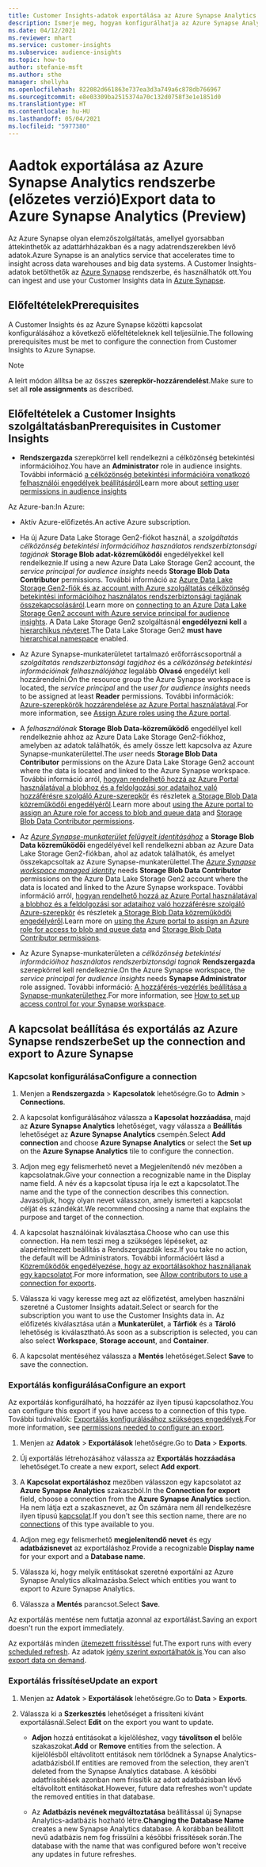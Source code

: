 ```yaml
---
title: Customer Insights-adatok exportálása az Azure Synapse Analytics rendszerbe
description: Ismerje meg, hogyan konfigurálhatja az Azure Synapse Analytics rendszerrel kiépített kapcsolatot.
ms.date: 04/12/2021
ms.reviewer: mhart
ms.service: customer-insights
ms.subservice: audience-insights
ms.topic: how-to
author: stefanie-msft
ms.author: sthe
manager: shellyha
ms.openlocfilehash: 822082d661863e737ea3d3a749a6c878db766967
ms.sourcegitcommit: e8e03309ba2515374a70c132d0758f3e1e1851d0
ms.translationtype: HT
ms.contentlocale: hu-HU
ms.lasthandoff: 05/04/2021
ms.locfileid: "5977380"
---
```

# <a name="export-data-to-azure-synapse-analytics-preview"></a><span data-ttu-id="c92b9-103">Aadtok exportálása az Azure Synapse Analytics rendszerbe (előzetes verzió)</span><span class="sxs-lookup"><span data-stu-id="c92b9-103">Export data to Azure Synapse Analytics (Preview)</span></span>

<span data-ttu-id="c92b9-104">Az Azure Synapse olyan elemzőszolgáltatás, amellyel gyorsabban áttekinthetők az adattárhházakban és a nagy adatrendszerekben lévő adatok.</span><span class="sxs-lookup"><span data-stu-id="c92b9-104">Azure Synapse is an analytics service that accelerates time to insight across data warehouses and big data systems.</span></span> <span data-ttu-id="c92b9-105">A Customer Insights-adatok betölthetők az [Azure Synapse](/azure/synapse-analytics/overview-what-is) rendszerbe, és használhatók ott.</span><span class="sxs-lookup"><span data-stu-id="c92b9-105">You can ingest and use your Customer Insights data in [Azure Synapse](/azure/synapse-analytics/overview-what-is).</span></span>

## <a name="prerequisites"></a><span data-ttu-id="c92b9-106">Előfeltételek</span><span class="sxs-lookup"><span data-stu-id="c92b9-106">Prerequisites</span></span>

<span data-ttu-id="c92b9-107">A Customer Insights és az Azure Synapse közötti kapcsolat konfigurálásához a következő előfeltételeknek kell teljesülnie.</span><span class="sxs-lookup"><span data-stu-id="c92b9-107">The following prerequisites must be met to configure the connection from Customer Insights to Azure Synapse.</span></span>

> [!NOTE]
> <span data-ttu-id="c92b9-108">A leírt módon állítsa be az összes **szerepkör-hozzárendelést**.</span><span class="sxs-lookup"><span data-stu-id="c92b9-108">Make sure to set all **role assignments** as described.</span></span>  

## <a name="prerequisites-in-customer-insights"></a><span data-ttu-id="c92b9-109">Előfeltételek a Customer Insights szolgáltatásban</span><span class="sxs-lookup"><span data-stu-id="c92b9-109">Prerequisites in Customer Insights</span></span>

* <span data-ttu-id="c92b9-110">**Rendszergazda** szerepkörrel kell rendelkezni a célközönség betekintési információihoz.</span><span class="sxs-lookup"><span data-stu-id="c92b9-110">You have an **Administrator** role in audience insights.</span></span> <span data-ttu-id="c92b9-111">További információ [a célközönség betekintési információira vonatkozó felhasználói engedélyek beállításáról](permissions.md#assign-roles-and-permissions)</span><span class="sxs-lookup"><span data-stu-id="c92b9-111">Learn more about [setting user permissions in audience insights](permissions.md#assign-roles-and-permissions)</span></span>

<span data-ttu-id="c92b9-112">Az Azure-ban:</span><span class="sxs-lookup"><span data-stu-id="c92b9-112">In Azure:</span></span> 

- <span data-ttu-id="c92b9-113">Aktív Azure-előfizetés.</span><span class="sxs-lookup"><span data-stu-id="c92b9-113">An active Azure subscription.</span></span>

- <span data-ttu-id="c92b9-114">Ha új Azure Data Lake Storage Gen2-fiókot használ, a *szolgáltatás célközönség betekintési információihoz használatos rendszerbiztonsági tagjának* **Storage Blob adat-közreműködői** engedélyekkel kell rendelkeznie.</span><span class="sxs-lookup"><span data-stu-id="c92b9-114">If using a new Azure Data Lake Storage Gen2 account, the *service principal for audience insights* needs **Storage Blob Data Contributor** permissions.</span></span> <span data-ttu-id="c92b9-115">További információ az [Azure Data Lake Storage Gen2-fiók és az  account with Azure szolgáltatás célközönség betekintési információihoz használatos rendszerbiztonsági tagjának összekapcsolásáról](connect-service-principal.md).</span><span class="sxs-lookup"><span data-stu-id="c92b9-115">Learn more on [connecting to an Azure Data Lake Storage Gen2 account with Azure service principal for audience insights](connect-service-principal.md).</span></span> <span data-ttu-id="c92b9-116">A Data Lake Storage Gen2 szolgáltásnál **engedélyezni kell** a [hierarchikus névteret](/azure/storage/blobs/data-lake-storage-namespace).</span><span class="sxs-lookup"><span data-stu-id="c92b9-116">The Data Lake Storage Gen2 **must have** [hierarchical namespace](/azure/storage/blobs/data-lake-storage-namespace) enabled.</span></span>

- <span data-ttu-id="c92b9-117">Az Azure Synapse-munkaterületet tartalmazó erőforráscsoportnál a *szolgáltatás rendszerbiztonsági tagjához* és a *célközönség betekintési információinak felhasználójához* legalább **Olvasó** engedélyt kell hozzárendelni.</span><span class="sxs-lookup"><span data-stu-id="c92b9-117">On the resource group the Azure Synapse workspace is located, the *service principal* and the *user for audience insights* needs to be assigned at least **Reader** permissions.</span></span> <span data-ttu-id="c92b9-118">További információk: [Azure-szerepkörök hozzárendelése az Azure Portal használatával](/azure/role-based-access-control/role-assignments-portal).</span><span class="sxs-lookup"><span data-stu-id="c92b9-118">For more information, see [Assign Azure roles using the Azure portal](/azure/role-based-access-control/role-assignments-portal).</span></span>

- <span data-ttu-id="c92b9-119">A *felhasználónak* **Storage Blob Data-közreműködő** engedéllyel kell rendelkeznie ahhoz az Azure Data Lake Storage Gen2-fiókhoz, amelyben az adatok találhatók, és amely össze lett kapcsolva az Azure Synapse-munkaterülettel.</span><span class="sxs-lookup"><span data-stu-id="c92b9-119">The *user* needs **Storage Blob Data Contributor** permissions on the Azure Data Lake Storage Gen2 account where the data is located and linked to the Azure Synapse workspace.</span></span> <span data-ttu-id="c92b9-120">További információ arról, [hogyan rendelhető hozzá az Azure Portal használatával a blobhoz és a feldolgozási sor adataihoz való hozzáférésre szolgáló Azure-szerepkör](/azure/storage/common/storage-auth-aad-rbac-portal) és részletek [a Storage Blob Data közreműködői engedélyéről](/azure/role-based-access-control/built-in-roles#storage-blob-data-contributor).</span><span class="sxs-lookup"><span data-stu-id="c92b9-120">Learn more about [using the Azure portal to assign an Azure role for access to blob and queue data](/azure/storage/common/storage-auth-aad-rbac-portal) and [Storage Blob Data Contributor permissions](/azure/role-based-access-control/built-in-roles#storage-blob-data-contributor).</span></span>

- <span data-ttu-id="c92b9-121">Az *[Azure Synapse-munkaterület felügyelt identitásához](/azure/synapse-analytics/security/synapse-workspace-managed-identity)* a **Storage Blob Data közreműködői** engedélyével kell rendelkezni abban az Azure Data Lake Storage Gen2-fiókban, ahol az adatok találhatók, és amelyet összekapcsoltak az Azure Synapse-munkaterülettel.</span><span class="sxs-lookup"><span data-stu-id="c92b9-121">The *[Azure Synapse workspace managed identity](/azure/synapse-analytics/security/synapse-workspace-managed-identity)* needs **Storage Blob Data Contributor** permissions on the Azure Data Lake Storage Gen2 account where the data is located and linked to the Azure Synapse workspace.</span></span> <span data-ttu-id="c92b9-122">További információ arról, [hogyan rendelhető hozzá az Azure Portal használatával a blobhoz és a feldolgozási sor adataihoz való hozzáférésre szolgáló Azure-szerepkör](/azure/storage/common/storage-auth-aad-rbac-portal) és részletek [a Storage Blob Data közreműködői engedélyéről](/azure/role-based-access-control/built-in-roles#storage-blob-data-contributor).</span><span class="sxs-lookup"><span data-stu-id="c92b9-122">Learn more on [using the Azure portal to assign an Azure role for access to blob and queue data](/azure/storage/common/storage-auth-aad-rbac-portal) and [Storage Blob Data Contributor permissions](/azure/role-based-access-control/built-in-roles#storage-blob-data-contributor).</span></span>

- <span data-ttu-id="c92b9-123">Az Azure Synapse-munkaterületen a *célközönség betekintési információihoz használatos rendszerbiztonsági tagnak* **Rendszergazda** szerepkörrel kell rendelkeznie.</span><span class="sxs-lookup"><span data-stu-id="c92b9-123">On the Azure Synapse workspace, the *service principal for audience insights* needs **Synapse Administrator** role assigned.</span></span> <span data-ttu-id="c92b9-124">További információ: [A hozzáférés-vezérlés beállítása a Synapse-munkaterülethez](/azure/synapse-analytics/security/how-to-set-up-access-control).</span><span class="sxs-lookup"><span data-stu-id="c92b9-124">For more information, see [How to set up access control for your Synapse workspace](/azure/synapse-analytics/security/how-to-set-up-access-control).</span></span>

## <a name="set-up-the-connection-and-export-to-azure-synapse"></a><span data-ttu-id="c92b9-125">A kapcsolat beállítása és exportálás az Azure Synapse rendszerbe</span><span class="sxs-lookup"><span data-stu-id="c92b9-125">Set up the connection and export to Azure Synapse</span></span>

### <a name="configure-a-connection"></a><span data-ttu-id="c92b9-126">Kapcsolat konfigurálása</span><span class="sxs-lookup"><span data-stu-id="c92b9-126">Configure a connection</span></span>

1. <span data-ttu-id="c92b9-127">Menjen a **Rendszergazda** > **Kapcsolatok** lehetőségre.</span><span class="sxs-lookup"><span data-stu-id="c92b9-127">Go to **Admin** > **Connections**.</span></span>

1. <span data-ttu-id="c92b9-128">A kapcsolat konfigurálásához válassza a **Kapcsolat hozzáadása**, majd az **Azure Synapse Analytics** lehetőséget, vagy válassza a **Beállítás** lehetőséget az **Azure Synapse Analytics** csempén.</span><span class="sxs-lookup"><span data-stu-id="c92b9-128">Select **Add connection** and choose **Azure Synapse Analytics** or select the **Set up** on the **Azure Synapse Analytics** tile to configure the connection.</span></span>

1. <span data-ttu-id="c92b9-129">Adjon meg egy felismerhető nevet a Megjelenítendő név mezőben a kapcsolatnak.</span><span class="sxs-lookup"><span data-stu-id="c92b9-129">Give your connection a recognizable name in the Display name field.</span></span> <span data-ttu-id="c92b9-130">A név és a kapcsolat típusa írja le ezt a kapcsolatot.</span><span class="sxs-lookup"><span data-stu-id="c92b9-130">The name and the type of the connection describes this connection.</span></span> <span data-ttu-id="c92b9-131">Javasoljuk, hogy olyan nevet válasszon, amely ismerteti a kapcsolat célját és szándékát.</span><span class="sxs-lookup"><span data-stu-id="c92b9-131">We recommend choosing a name that explains the purpose and target of the connection.</span></span>

1. <span data-ttu-id="c92b9-132">A kapcsolat használóinak kiválasztása.</span><span class="sxs-lookup"><span data-stu-id="c92b9-132">Choose who can use this connection.</span></span> <span data-ttu-id="c92b9-133">Ha nem teszi meg a szükséges lépéseket, az alapértelmezett beállítás a Rendszergazdák lesz.</span><span class="sxs-lookup"><span data-stu-id="c92b9-133">If you take no action, the default will be Administrators.</span></span> <span data-ttu-id="c92b9-134">További információért lásd a [Közreműködők engedélyezése, hogy az exportálásokhoz használjanak egy kapcsolatot](connections.md#allow-contributors-to-use-a-connection-for-exports).</span><span class="sxs-lookup"><span data-stu-id="c92b9-134">For more information, see [Allow contributors to use a connection for exports](connections.md#allow-contributors-to-use-a-connection-for-exports).</span></span>

1. <span data-ttu-id="c92b9-135">Válassza ki vagy keresse meg azt az előfizetést, amelyben használni szeretné a Customer Insights adatait.</span><span class="sxs-lookup"><span data-stu-id="c92b9-135">Select or search for the subscription you want to use the Customer Insights data in.</span></span> <span data-ttu-id="c92b9-136">Az előfizetés kiválasztása után a **Munkaterület**, a **Tárfiók** és a **Tároló** lehetőség is kiválasztható.</span><span class="sxs-lookup"><span data-stu-id="c92b9-136">As soon as a subscription is selected, you can also select **Workspace**, **Storage account**, and **Container**.</span></span>

1. <span data-ttu-id="c92b9-137">A kapcsolat mentéséhez válassza a **Mentés** lehetőséget.</span><span class="sxs-lookup"><span data-stu-id="c92b9-137">Select **Save** to save the connection.</span></span>

### <a name="configure-an-export"></a><span data-ttu-id="c92b9-138">Exportálás konfigurálása</span><span class="sxs-lookup"><span data-stu-id="c92b9-138">Configure an export</span></span>

<span data-ttu-id="c92b9-139">Az exportálás konfigurálható, ha hozzáfér az ilyen típusú kapcsolathoz.</span><span class="sxs-lookup"><span data-stu-id="c92b9-139">You can configure this export if you have access to a connection of this type.</span></span> <span data-ttu-id="c92b9-140">További tudnivalók: [Exportálás konfigurálásához szükséges engedélyek](export-destinations.md#set-up-a-new-export).</span><span class="sxs-lookup"><span data-stu-id="c92b9-140">For more information, see [permissions needed to configure an export](export-destinations.md#set-up-a-new-export).</span></span>

1. <span data-ttu-id="c92b9-141">Menjen az **Adatok** > **Exportálások** lehetőségre.</span><span class="sxs-lookup"><span data-stu-id="c92b9-141">Go to **Data** > **Exports**.</span></span>

1. <span data-ttu-id="c92b9-142">Új exportálás létrehozásához válassza az **Exportálás hozzáadása** lehetőséget.</span><span class="sxs-lookup"><span data-stu-id="c92b9-142">To create a new export, select **Add export**.</span></span>

1. <span data-ttu-id="c92b9-143">A **Kapcsolat exportáláshoz** mezőben válasszon egy kapcsolatot az **Azure Synapse Analytics** szakaszból.</span><span class="sxs-lookup"><span data-stu-id="c92b9-143">In the **Connection for export** field, choose a connection from the **Azure Synapse Analytics** section.</span></span> <span data-ttu-id="c92b9-144">Ha nem látja ezt a szakasznevet, az Ön számára nem áll rendelkezésre ilyen típusú [kapcsolat](connections.md).</span><span class="sxs-lookup"><span data-stu-id="c92b9-144">If you don't see this section name, there are no [connections](connections.md) of this type available to you.</span></span>

1. <span data-ttu-id="c92b9-145">Adjon meg egy felismerhető **megjelenítendő nevet** és egy **adatbázisnevet** az exportáláshoz.</span><span class="sxs-lookup"><span data-stu-id="c92b9-145">Provide a recognizable **Display name** for your export and a **Database name**.</span></span>

1. <span data-ttu-id="c92b9-146">Válassza ki, hogy melyik entitásokat szeretné exportálni az Azure Synapse Analytics alkalmazásba.</span><span class="sxs-lookup"><span data-stu-id="c92b9-146">Select which entities you want to export to Azure Synapse Analytics.</span></span>

1. <span data-ttu-id="c92b9-147">Válassza a **Mentés** parancsot.</span><span class="sxs-lookup"><span data-stu-id="c92b9-147">Select **Save**.</span></span>

<span data-ttu-id="c92b9-148">Az exportálás mentése nem futtatja azonnal az exportálást.</span><span class="sxs-lookup"><span data-stu-id="c92b9-148">Saving an export doesn't run the export immediately.</span></span>

<span data-ttu-id="c92b9-149">Az exportálás minden [ütemezett frissítéssel](system.md#schedule-tab) fut.</span><span class="sxs-lookup"><span data-stu-id="c92b9-149">The export runs with every [scheduled refresh](system.md#schedule-tab).</span></span> <span data-ttu-id="c92b9-150">Az adatok [igény szerint exportálhatók is](export-destinations.md#run-exports-on-demand).</span><span class="sxs-lookup"><span data-stu-id="c92b9-150">You can also [export data on demand](export-destinations.md#run-exports-on-demand).</span></span>

### <a name="update-an-export"></a><span data-ttu-id="c92b9-151">Exportálás frissítése</span><span class="sxs-lookup"><span data-stu-id="c92b9-151">Update an export</span></span>

1. <span data-ttu-id="c92b9-152">Menjen az **Adatok** > **Exportálások** lehetőségre.</span><span class="sxs-lookup"><span data-stu-id="c92b9-152">Go to **Data** > **Exports**.</span></span>

1. <span data-ttu-id="c92b9-153">Válassza ki a **Szerkesztés** lehetőséget a frissíteni kívánt exportálásnál.</span><span class="sxs-lookup"><span data-stu-id="c92b9-153">Select **Edit** on the export you want to update.</span></span>

   - <span data-ttu-id="c92b9-154">**Adjon** hozzá entitásokat a kijelöléshez, vagy **távolítson el** belőle szakaszokat.</span><span class="sxs-lookup"><span data-stu-id="c92b9-154">**Add** or **Remove** entities from the selection.</span></span> <span data-ttu-id="c92b9-155">A kijelölésből eltávolított entitások nem törlődnek a Synapse Analytics-adatbázisból.</span><span class="sxs-lookup"><span data-stu-id="c92b9-155">If entities are removed from the selection, they aren't deleted from the Synapse Analytics database.</span></span> <span data-ttu-id="c92b9-156">A későbbi adatfrissítések azonban nem frissítik az adott adatbázisban lévő eltávolított entitásokat.</span><span class="sxs-lookup"><span data-stu-id="c92b9-156">However, future data refreshes won't update the removed entities in that database.</span></span>

   - <span data-ttu-id="c92b9-157">Az **Adatbázis nevének megváltoztatása** beállítással új Synapse Analytics-adatbázis hozható létre.</span><span class="sxs-lookup"><span data-stu-id="c92b9-157">**Changing the Database Name** creates a new Synapse Analytics database.</span></span> <span data-ttu-id="c92b9-158">A korábban beállított nevű adatbázis nem fog frissülni a későbbi frissítések során.</span><span class="sxs-lookup"><span data-stu-id="c92b9-158">The database with the name that was configured before won't receive any updates in future refreshes.</span></span>
